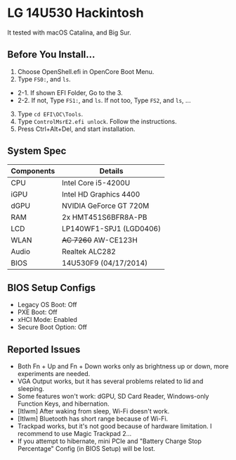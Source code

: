 # LG 14U530 Hackintosh
It tested with macOS Catalina, and Big Sur.

## Before You Install...
1. Choose OpenShell.efi in OpenCore Boot Menu.
2. Type `FS0:`, and `ls`. 
- 2-1. If shown EFI Folder, Go to the 3.
- 2-2. If not, Type `FS1:`, and `ls`. If not too, Type `FS2`, and `ls`, ...
3. Type `cd EFI\OC\Tools`.
4. Type `ControlMsrE2.efi unlock`. Follow the instructions.
5. Press Ctrl+Alt+Del, and start installation.

## System Spec
| Components | Details |
| - | - |
| CPU | Intel Core i5-4200U |
| iGPU | Intel HD Graphics 4400 |
| dGPU | NVIDIA GeForce GT 720M |
| RAM | 2x HMT451S6BFR8A-PB |
| LCD | LP140WF1-SPJ1 (LGD0406) |
| WLAN | ~~AC 7260~~ AW-CE123H |
| Audio | Realtek ALC282 |
| BIOS | 14U530F9 (04/17/2014) |

## BIOS Setup Configs
- Legacy OS Boot: Off
- PXE Boot: Off
- xHCI Mode: Enabled
- Secure Boot Option: Off

## Reported Issues
- Both Fn + Up and Fn + Down works only as brightness up or down, more experiments are needed.
- VGA Output works, but it has several problems related to lid and sleeping.
- Some features won't work: dGPU, SD Card Reader, Windows-only Function Keys, and hibernation.
- [Itlwm] After waking from sleep, Wi-Fi doesn't work.
- [Itlwm] Bluetooth has short range because of Wi-Fi.
- Trackpad works, but it's not good because of hardware limitation. I recommend to use Magic Trackpad 2...
- If you attempt to hibernate, mini PCIe and "Battery Charge Stop Percentage" Config (in BIOS Setup) will be lost.
